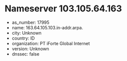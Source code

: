 # Nameserver 103.105.64.163

* as_number: 17995
* name: 163.64.105.103.in-addr.arpa.
* city: Unknown
* country: ID
* organization: PT iForte Global Internet
* version: Unknown
* dnssec: false
